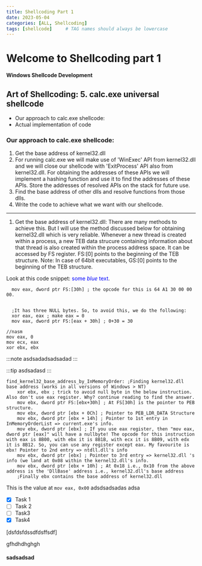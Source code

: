```yaml
---
title: Shellcoding Part 1
date: 2023-05-04
categories: [ALL, Shellcoding]
tags: [shellcode]     # TAG names should always be lowercase
---
```


# Welcome to Shellcoding part 1

**Windows Shellcode Development**


## Art of Shellcoding: 5. calc.exe universal shellcode

- Our approach to calc.exe shellcode:
- Actual implementation of code

### Our approach to calc.exe shellcode:

1. Get the base address of kernel32.dll
2.  For running calc.exe we will make use of 'WinExec' API from kernel32.dll and we will close our shellcode with 'ExitProcess' API also from kernel32.dll. For obtaining the addresses of these APIs we will implement a hashing function and use it to find the addresses of these APIs. Store the addresses of  resolved APIs on the stack for future use.
3.  Find the base address of other dlls and resolve functions from those dlls.
4.  Write the code to achieve what we want with our shellcode.
***

1. Get the base address of kernel32.dll:
There are many methods to achieve this. But I will use the method discussed below for obtaining kernel32.dll which is very reliable. Whenever a new thread is created within a process, a new TEB data strucure containing information about that thread is also created within the process address space. It can be accessed by FS register. FS:[0] points to the beginning of the TEB structure. Note: In case of 64bit executables, GS:[0] points to the beginning of the TEB structure.

Look at this code snippet:
<span style="color:blue">some *blue* text</span>.

```assembly_x86
  mov eax, dword ptr FS:[30h] ; the opcode for this is 64 A1 30 00 00 00. 
  
  
  ;It has three NULL bytes. So, to avoid this, we do the following:
  xor eax, eax ; make eax = 0
  mov eax, dword ptr FS:[eax + 30h] ; 0+30 = 30
```


```{.assembly_x86 .numberLines startFrom="10"}
//nasm
mov eax, 0
mov ecx, eax
xor ebx, ebx
```


:::note
asdsadadsadsadad
:::

:::tip
asdsadasd
:::

```x86asm
find_kernel32_base_address_by_InMemoryOrder: ;Finding kernel32.dll base address (works in all versions of Windows > NT)
  	xor ebx, ebx ; trick to avoid null byte in the below instruction. Also don't use eax register. Why? continue reading to find the answer.
	mov ebx, dword ptr FS:[ebx+30h] ; At FS[30h] is the pointer to PEB structure.
	mov ebx, dword ptr [ebx + 0Ch] ; Pointer to PEB_LDR_DATA Structure
	mov ebx, dword ptr [ebx + 14h] ; Pointer to 1st entry in InMemoryOrderList => current.exe's info.
	mov ebx, dword ptr [ebx] ; If you use eax register, then "mov eax, dword ptr [eax]" will have a nullbyte! The opcode for this instruction with eax is 8B00, with ebx it is 8B1B, with ecx it is 8B09, with edx it is 8B12. So, you can use any register except eax. My favourite is ebx! Pointer to 2nd entry => ntdll.dll's info
	mov ebx, dword ptr [ebx] ; Pointer to 3rd entry => kernel32.dll 's info (we land at 0x08 within the kernel32.dll's info.
	mov ebx, dword ptr [ebx + 10h] ; At 0x18 i.e., 0x10 from the above address is the 'DllBase' address i.e., kernel32.dll's base address
	;Finally ebx contains the base address of kernel32.dll
```

This is the value at `mov eax, 0x00` adsdsadsadas adsa

- [x] Task 1
- [ ] Task 2
- [ ] Task3
- [x] Task4

[dsfdsfdssdfdsffsdf]



gfhdhdhghgh
#### sadsadsad

[](url)
